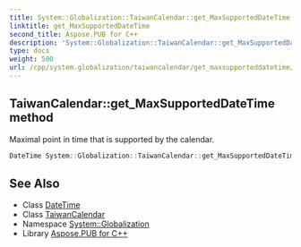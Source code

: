 ```yaml
---
title: System::Globalization::TaiwanCalendar::get_MaxSupportedDateTime method
linktitle: get_MaxSupportedDateTime
second_title: Aspose.PUB for C++
description: 'System::Globalization::TaiwanCalendar::get_MaxSupportedDateTime method. Maximal point in time that is supported by the calendar in C++.'
type: docs
weight: 500
url: /cpp/system.globalization/taiwancalendar/get_maxsupporteddatetime/
---
```

## TaiwanCalendar::get_MaxSupportedDateTime method


Maximal point in time that is supported by the calendar.

```cpp
DateTime System::Globalization::TaiwanCalendar::get_MaxSupportedDateTime() const override
```

## See Also

* Class [DateTime](../../../system/datetime/)
* Class [TaiwanCalendar](../)
* Namespace [System::Globalization](../../)
* Library [Aspose.PUB for C++](../../../)
